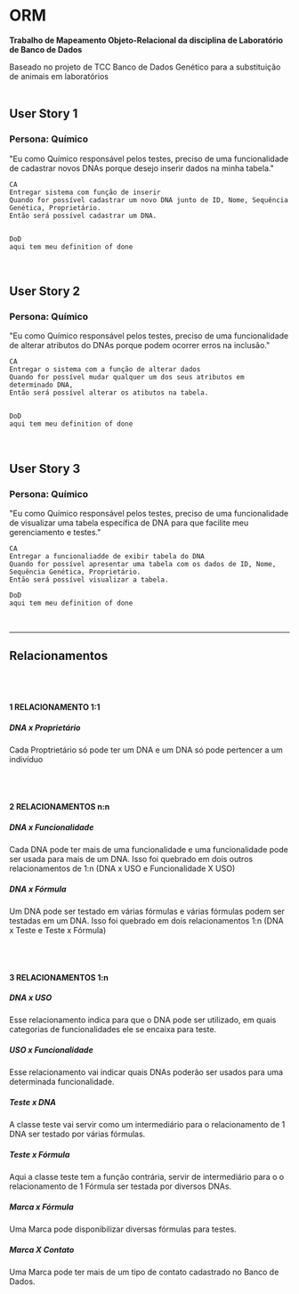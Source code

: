 # ORM

**Trabalho de Mapeamento Objeto-Relacional da disciplina de Laboratório de Banco de Dados**


Baseado no projeto de TCC Banco de Dados Genético para a substituição de animais em laboratórios
</br></br>


## User Story 1
### Persona: Químico

"Eu como Químico responsável pelos testes, preciso de uma funcionalidade de cadastrar novos DNAs porque desejo inserir dados na minha tabela."

~~~
CA
Entregar sistema com função de inserir
Quando for possível cadastrar um novo DNA junto de ID, Nome, Sequência Genética, Proprietário.
Então será possível cadastrar um DNA.


DoD
aqui tem meu definition of done
~~~

</br>

## User Story 2
### Persona: Químico

"Eu como Químico responsável pelos testes, preciso de uma funcionalidade de alterar atributos do DNAs porque podem ocorrer erros na inclusão."

~~~
CA
Entregar o sistema com a função de alterar dados
Quando for possível mudar qualquer um dos seus atributos em determinado DNA,
Então será possível alterar os atibutos na tabela. 


DoD
aqui tem meu definition of done
~~~

</br>

## User Story 3
### Persona: Químico

"Eu como Químico responsável pelos testes, preciso de uma funcionalidade de visualizar uma tabela específica de DNA para que facilite meu gerenciamento e testes."

~~~
CA
Entregar a funcionaliadde de exibir tabela do DNA
Quando for possível apresentar uma tabela com os dados de ID, Nome, Sequência Genética, Proprietário.
Então será possível visualizar a tabela.

DoD
aqui tem meu definition of done
~~~

</br>


---

## Relacionamentos
</br></br>
#### 1 RELACIONAMENTO 1:1

##### DNA x Proprietário </br>

Cada Proptrietário só pode ter um DNA e um DNA só pode pertencer a um indivíduo 


</br></br>
#### 2 RELACIONAMENTOS n:n

##### DNA x Funcionalidade </br>

Cada DNA pode ter mais de uma funcionalidade e uma funcionalidade pode ser usada para mais de um DNA.
Isso foi quebrado em dois outros relacionamentos de 1:n (DNA x USO e Funcionalidade X USO)

##### DNA x Fórmula </br>

Um DNA pode ser testado em várias fórmulas e várias fórmulas podem ser testadas em um DNA.
Isso foi quebrado em dois relacionamentos 1:n (DNA x Teste e Teste x Fórmula)


</br></br>
#### 3 RELACIONAMENTOS 1:n

##### DNA x USO </br>

Esse relacionamento indica para que o DNA pode ser utilizado, em quais categorias de funcionalidades ele se encaixa para teste.

##### USO x Funcionalidade </br>

Esse relacionamento vai indicar quais DNAs poderão ser usados para uma determinada funcionalidade. 

##### Teste x DNA </br>

A classe teste vai servir como um intermediário para o relacionamento de 1 DNA ser testado por várias fórmulas.

##### Teste x Fórmula </br>

Aqui a classe teste tem a função contrária, servir de intermediário para o o relacionamento de 1 Fórmula ser testada por diversos DNAs.

##### Marca x Fórmula </br>

Uma Marca pode disponibilizar diversas fórmulas para testes.

##### Marca X Contato </br>

Uma Marca pode ter mais de um tipo de contato cadastrado no Banco de Dados.
